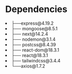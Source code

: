 # Dependencies
<li>├──express@4.19.2</li>
<li>├── mongoose@8.5.1</li>
<li>├── next@14.2.4</li>
<li>├── nodemon@3.1.4</li>
<li>├── postcss@8.4.39</li>
<li>├── react-dom@18.3.1</li>
<li>├── react@18.3.1</li>
<li>├── tailwindcss@3.4.4</li>
<li>└──axios@1.7.2</li>
